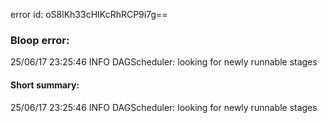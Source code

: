 error id: oS8lKh33cHIKcRhRCP9i7g==
### Bloop error:

25/06/17 23:25:46 INFO DAGScheduler: looking for newly runnable stages
#### Short summary: 

25/06/17 23:25:46 INFO DAGScheduler: looking for newly runnable stages